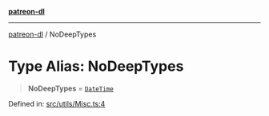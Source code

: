 [**patreon-dl**](../README.md)

***

[patreon-dl](../README.md) / NoDeepTypes

# Type Alias: NoDeepTypes

> **NoDeepTypes** = [`DateTime`](../classes/DateTime.md)

Defined in: [src/utils/Misc.ts:4](https://github.com/patrickkfkan/patreon-dl/blob/564e431e409ad640819c7b5ad600451c2bd07930/src/utils/Misc.ts#L4)
